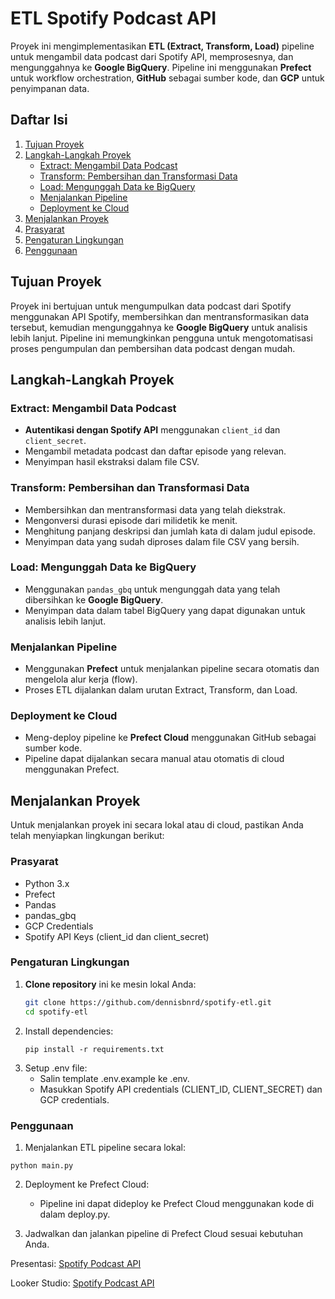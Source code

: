 # ETL Spotify Podcast API

Proyek ini mengimplementasikan **ETL (Extract, Transform, Load)** pipeline untuk mengambil data podcast dari Spotify API, memprosesnya, dan mengunggahnya ke **Google BigQuery**. Pipeline ini menggunakan **Prefect** untuk workflow orchestration, **GitHub** sebagai sumber kode, dan **GCP** untuk penyimpanan data.

## Daftar Isi

1. [Tujuan Proyek](#tujuan-proyek)
2. [Langkah-Langkah Proyek](#langkah-langkah-proyek)
   - [Extract: Mengambil Data Podcast](#extract-mengambil-data-podcast)
   - [Transform: Pembersihan dan Transformasi Data](#transform-pembersihan-dan-transformasi-data)
   - [Load: Mengunggah Data ke BigQuery](#load-mengunggah-data-ke-bigquery)
   - [Menjalankan Pipeline](#menjalankan-pipeline)
   - [Deployment ke Cloud](#deployment-ke-cloud)
3. [Menjalankan Proyek](#menjalankan-proyek)
4. [Prasyarat](#prasyarat)
5. [Pengaturan Lingkungan](#pengaturan-lingkungan)
6. [Penggunaan](#penggunaan)

## Tujuan Proyek

Proyek ini bertujuan untuk mengumpulkan data podcast dari Spotify menggunakan API Spotify, membersihkan dan mentransformasikan data tersebut, kemudian mengunggahnya ke **Google BigQuery** untuk analisis lebih lanjut. Pipeline ini memungkinkan pengguna untuk mengotomatisasi proses pengumpulan dan pembersihan data podcast dengan mudah.

## Langkah-Langkah Proyek

### Extract: Mengambil Data Podcast
- **Autentikasi dengan Spotify API** menggunakan `client_id` dan `client_secret`.
- Mengambil metadata podcast dan daftar episode yang relevan.
- Menyimpan hasil ekstraksi dalam file CSV.

### Transform: Pembersihan dan Transformasi Data
- Membersihkan dan mentransformasi data yang telah diekstrak.
- Mengonversi durasi episode dari milidetik ke menit.
- Menghitung panjang deskripsi dan jumlah kata di dalam judul episode.
- Menyimpan data yang sudah diproses dalam file CSV yang bersih.

### Load: Mengunggah Data ke BigQuery
- Menggunakan `pandas_gbq` untuk mengunggah data yang telah dibersihkan ke **Google BigQuery**.
- Menyimpan data dalam tabel BigQuery yang dapat digunakan untuk analisis lebih lanjut.

### Menjalankan Pipeline
- Menggunakan **Prefect** untuk menjalankan pipeline secara otomatis dan mengelola alur kerja (flow).
- Proses ETL dijalankan dalam urutan Extract, Transform, dan Load.

### Deployment ke Cloud
- Meng-deploy pipeline ke **Prefect Cloud** menggunakan GitHub sebagai sumber kode.
- Pipeline dapat dijalankan secara manual atau otomatis di cloud menggunakan Prefect.

## Menjalankan Proyek

Untuk menjalankan proyek ini secara lokal atau di cloud, pastikan Anda telah menyiapkan lingkungan berikut:

### Prasyarat
- Python 3.x
- Prefect
- Pandas
- pandas_gbq
- GCP Credentials
- Spotify API Keys (client_id dan client_secret)

### Pengaturan Lingkungan

1. **Clone repository** ini ke mesin lokal Anda:
   ```bash
   git clone https://github.com/dennisbnrd/spotify-etl.git
   cd spotify-etl
   ```
2. Install dependencies:
   ```
   pip install -r requirements.txt
3. Setup .env file:
   - Salin template .env.example ke .env.
   - Masukkan Spotify API credentials (CLIENT_ID, CLIENT_SECRET) dan GCP credentials.

### Penggunaan
1. Menjalankan ETL pipeline secara lokal:
  ```
  python main.py
  ```
2. Deployment ke Prefect Cloud:
   - Pipeline ini dapat dideploy ke Prefect Cloud menggunakan kode di dalam deploy.py.

3. Jadwalkan dan jalankan pipeline di Prefect Cloud sesuai kebutuhan Anda.

Presentasi: [Spotify Podcast API](https://www.canva.com/design/DAGucUb6Mi4/a7FUKn_bFmiIU73Xy0PGsQ/edit?utm_content=DAGucUb6Mi4&utm_campaign=designshare&utm_medium=link2&utm_source=sharebutton)

Looker Studio: [Spotify Podcast API](https://lookerstudio.google.com/reporting/5bd1f802-b3ba-465c-bc81-7c9c0798026c)
